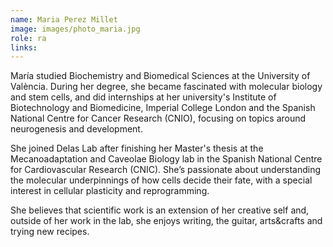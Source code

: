 ```yaml
---
name: Maria Perez Millet 
image: images/photo_maria.jpg
role: ra
links:
---
```


María studied Biochemistry and Biomedical Sciences at the University of València. During her degree, she became fascinated with molecular biology and stem cells, and did internships at her university's Institute of Biotechnology and Biomedicine, Imperial College London and the Spanish National Centre for Cancer Research (CNIO), focusing on topics around neurogenesis and development. 

She joined Delas Lab after finishing her Master's thesis at the Mecanoadaptation and Caveolae Biology lab in the Spanish National Centre for Cardiovascular Research (CNIC). She’s passionate about understanding the molecular underpinnings of how cells decide their fate, with a special interest in cellular plasticity and reprogramming. 

She believes that scientific work is an extension of her creative self and, outside of her work in the lab, she enjoys writing, the guitar, arts&crafts and trying new recipes. 
